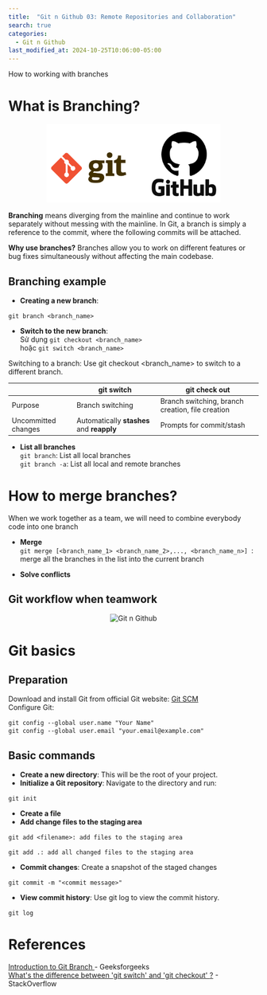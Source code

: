 ```yaml
---
title:  "Git n Github 03: Remote Repositories and Collaboration"
search: true
categories: 
  - Git n Github
last_modified_at: 2024-10-25T10:06:00-05:00
---
```


How to working with branches

# What is Branching?
<div style="text-align: center"><img src="../assets/images/Git-n-Github/git-github.png" alt="Git n Github" width="350px" ></div>

**Branching** means diverging from the mainline and continue to work separately without messing with the mainline. In Git, a branch is simply a reference to the commit, where the following commits will be attached.

**Why use branches?** Branches allow you to work on different features or bug fixes simultaneously without affecting the main codebase.

## Branching example
- **Creating a new branch**: 
```
git branch <branch_name>
```

- **Switch to the new branch**:  
Sử dụng ```git checkout <branch_name>```  
hoặc ```git switch <branch_name>```  

Switching to a branch: Use git checkout <branch_name> to switch to a different branch.

|         | git switch                                | git check out                               |
|---------|-------------------------------------------|---------------------------------------------|
| Purpose | Branch switching                          | Branch switching, branch creation, file creation | 
|Uncommitted changes| Automatically **stashes** and **reapply** | Prompts for commit/stash |

- **List all branches**  
```git branch```: List all local branches  
```git branch -a```: List all local and remote branches

# How to merge branches?
When we work together as a team, we will need to combine everybody code into one branch
- **Merge**  
```git merge [<branch_name_1> <branch_name_2>,..., <branch_name_n>] ```: merge all the branches in the list into the current branch 

[//]: # (<div style="text-align: center"><img src="" alt="Git n Github" width="350px"></div>)
- **Solve conflicts**

## Git workflow when teamwork
<div style="text-align: center;"><img src="../assets/images/Git-n-Github/git-workflow-teamwork.png" alt="Git n Github" width="350px"></div>

# Git basics
## Preparation
Download and install Git from official Git website: 
<a href = "https://git-scm.com/downloads"> Git SCM </a>  
Configure Git:
```
git config --global user.name "Your Name"
git config --global user.email "your.email@example.com"
```

## Basic commands
- **Create a new directory**: This will be the root of your project.  
- **Initialize a Git repository**: Navigate to the directory and run:
```
git init
```

- **Create a file**
- **Add change files to the staging area**
```
git add <filename>: add files to the staging area
```
```
git add .: add all changed files to the staging area 
```
- **Commit changes**: Create a snapshot of the staged changes
```
git commit -m "<commit message>"
```
- **View commit history**: Use git log to view the commit history.
```
git log
```

# References 

<a href = "https://www.geeksforgeeks.org/introduction-to-git-branch">Introduction to Git Branch
</a>  - Geeksforgeeks  
<a href = "https://stackoverflow.com/questions/57265785/whats-the-difference-between-git-switch-and-git-checkout-branch">What's the difference between 'git switch' and 'git checkout' <branch>?</a> - StackOverflow